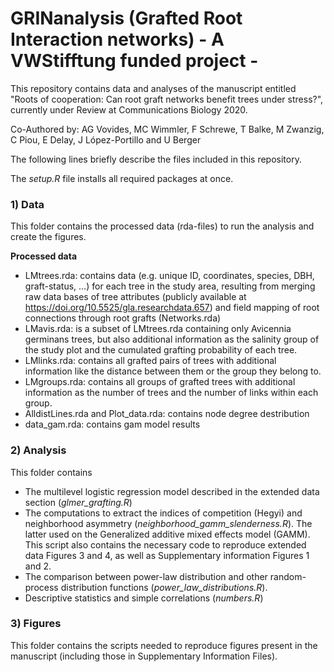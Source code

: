 
# GRINanalysis (Grafted Root Interaction networks) - A VWStifftung funded project -

This repository contains data and analyses of the manuscript entitled "Roots of cooperation: Can root graft networks benefit trees under stress?", currently under Review at Communications Biology 2020.

Co-Authored by: AG Vovides, MC Wimmler, F Schrewe, T Balke, M Zwanzig, C Piou, E Delay, J López-Portillo and U Berger

The following lines briefly describe the files included in this repository.

The *setup.R* file installs all required packages at once.

### 1) Data

This folder contains the processed data (rda-files) to run the analysis and create the figures.


**Processed data**

  - LMtrees.rda: contains data (e.g. unique ID, coordinates, species, DBH, graft-status, …) for each tree in the study area, resulting from merging raw data bases of tree attributes (publicly available at https://doi.org/10.5525/gla.researchdata.657) and field mapping of root connections through root grafts (Networks.rda)
  - LMavis.rda: is a subset of LMtrees.rda containing only Avicennia germinans trees, but also additional information as the salinity group of the study plot and the cumulated grafting probability of each tree.
  - LMlinks.rda: contains all grafted pairs of trees with additional information like the distance between them or the group they belong to.
  - LMgroups.rda: contains all groups of grafted trees with additional information as the number of trees and the number of links within each group.
  - AlldistLines.rda and Plot_data.rda: contains node degree destribution 
  - data_gam.rda: contains gam model results


### 2) Analysis

This folder contains

- The multilevel logistic regression model described in the extended data section (*glmer_grafting.R*)
- The computations to extract the indices of competition (Hegyi) and neighborhood asymmetry (*neighborhood_gamm_slenderness.R*). The latter used on the Generalized additive mixed effects model (GAMM). This script also contains the necessary code to reproduce extended data Figures 3 and 4, as well as Supplementary information Figures 1 and 2.
- The comparison between power-law distribution and other random-process distribution functions (*power_law_distributions.R*).
- Descriptive statistics and simple correlations (*numbers.R*)

### 3) Figures

This folder contains the scripts needed to reproduce figures present in the manuscript (including those in Supplementary Information Files).